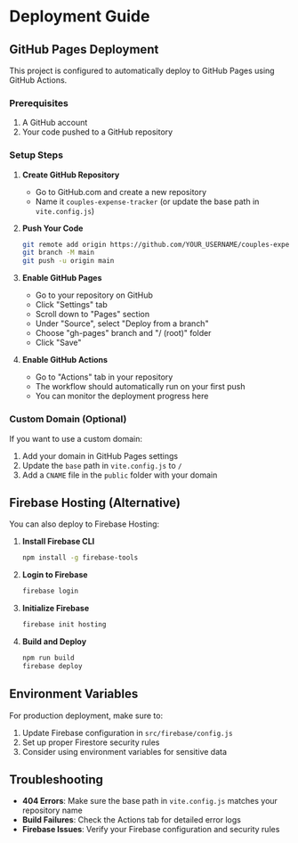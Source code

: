 # Deployment Guide

## GitHub Pages Deployment

This project is configured to automatically deploy to GitHub Pages using GitHub Actions.

### Prerequisites

1. A GitHub account
2. Your code pushed to a GitHub repository

### Setup Steps

1. **Create GitHub Repository**

   - Go to GitHub.com and create a new repository
   - Name it `couples-expense-tracker` (or update the base path in `vite.config.js`)

2. **Push Your Code**

   ```bash
   git remote add origin https://github.com/YOUR_USERNAME/couples-expense-tracker.git
   git branch -M main
   git push -u origin main
   ```

3. **Enable GitHub Pages**

   - Go to your repository on GitHub
   - Click "Settings" tab
   - Scroll down to "Pages" section
   - Under "Source", select "Deploy from a branch"
   - Choose "gh-pages" branch and "/ (root)" folder
   - Click "Save"

4. **Enable GitHub Actions**
   - Go to "Actions" tab in your repository
   - The workflow should automatically run on your first push
   - You can monitor the deployment progress here

### Custom Domain (Optional)

If you want to use a custom domain:

1. Add your domain in GitHub Pages settings
2. Update the `base` path in `vite.config.js` to `/`
3. Add a `CNAME` file in the `public` folder with your domain

## Firebase Hosting (Alternative)

You can also deploy to Firebase Hosting:

1. **Install Firebase CLI**

   ```bash
   npm install -g firebase-tools
   ```

2. **Login to Firebase**

   ```bash
   firebase login
   ```

3. **Initialize Firebase**

   ```bash
   firebase init hosting
   ```

4. **Build and Deploy**
   ```bash
   npm run build
   firebase deploy
   ```

## Environment Variables

For production deployment, make sure to:

1. Update Firebase configuration in `src/firebase/config.js`
2. Set up proper Firestore security rules
3. Consider using environment variables for sensitive data

## Troubleshooting

- **404 Errors**: Make sure the base path in `vite.config.js` matches your repository name
- **Build Failures**: Check the Actions tab for detailed error logs
- **Firebase Issues**: Verify your Firebase configuration and security rules
